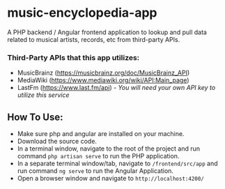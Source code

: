 # music-encyclopedia-app

A PHP backend / Angular frontend application to lookup and pull data related to musical artists, records, etc from third-party APIs.

### Third-Party APIs that this app utilizes:

- MusicBrainz (https://musicbrainz.org/doc/MusicBrainz_API)
- MediaWiki (https://www.mediawiki.org/wiki/API:Main_page)
- LastFm (https://www.last.fm/api) - <i>You will need your own API key to utilize this service</i>

## How To Use:

- Make sure php and angular are installed on your machine.
- Download the source code.
- In a terminal window, navigate to the root of the project and run command `php artisan serve` to run the PHP application.
- In a separate terminal window/tab, navigate to `/frontend/src/app` and run command `ng serve` to run the Angular Application.
- Open a browser window and navigate to `http://localhost:4200/`
